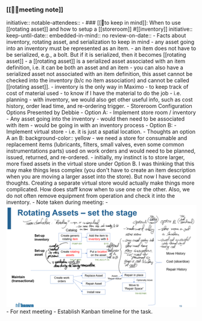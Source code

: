 ### [[🤝🏻meeting note]]
initiative::
notable-attendees::
	- ### [[🧠to keep in mind]]: When to use [[rotating asset]] and how to setup a [[storeroom]] #[[inventory]]
	  initiative::
	  keep-until-date::
	  embedded-in-mind:: no
	  review-on-date::
		- Facts about inventory, rotating asset, and serialization to keep in mind
			- any asset going into an inventory must be represented as an item.
			- an item does not have to be serialized, e.g., a bolt. But if it is serialized, then it becomes [[rotating asset]]
			- a [[rotating asset]] is a serialized asset associated with an item definition, i.e. it can be both an asset and an item
			- you can also have a serialized asset not associated with an item definition, this asset cannot be checked into the inventory (b/c no item association) and cannot be called [[rotating asset]].
			- inventory is the only way in Maximo
				- to keep track of cost of material used
				- to know if I have the material to do the job - i.e. planning
			- with inventory, we would also get other useful info, such as cost history, order lead time, and re-ordering trigger.
		- Storeroom Configuration Options Presented by Debbie
			- Option A:
				- Implement store room / inventory
				- Any asset going into the inventory
					- would then need to be associated with item
					- would be going in with an inventory process
			- Option B:
				- Implement virtual store - i.e. it is just a spatial location.
			- Thoughts an option A an B:
			  background-color:: yellow
				- we need a store for consumable and replacement items (lubricants, filters, small valves, even some common instrumentations parts) used on work orders and would need to be planned, issued, returned, and re-ordered.
				- initially, my instinct is to store larger, more fixed assets in the virtual store under Option B. I was thinking that this may make things less complex (you don't have to create an item description when you are moving a larger asset into the store).  But now I have second thoughts. Creating a separate virtual store would actually make things more complicated. How does staff know when to use one or the other. Also, we do not often remove equipment from operation and check it into the inventory.
	- Note taken during meeting:
		- ![image.png](../assets/image_1695420395444_0.png)
	- For next meeting
		- Establish Kanban timeline for the task.
